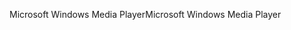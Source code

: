 <span data-ttu-id="0673f-101">Microsoft Windows Media Player</span><span class="sxs-lookup"><span data-stu-id="0673f-101">Microsoft Windows Media Player</span></span>